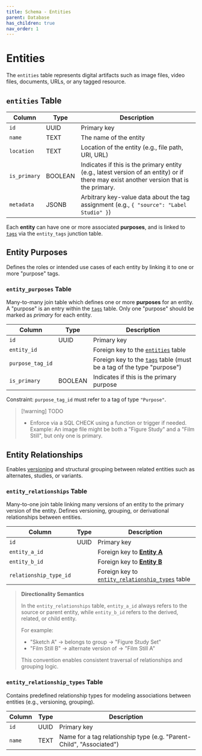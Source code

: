 ```yaml
---
title: Schema - Entities
parent: Database
has_children: true
nav_order: 1
---
```

# Entities

The `entities` table represents digital artifacts such as image files, video files, documents, URLs, or any tagged resource.

## `entities` Table

| Column       | Type    | Description                                                                                                                            |
| ------------ | ------- | -------------------------------------------------------------------------------------------------------------------------------------- |
| `id`         | UUID    | Primary key                                                                                                                            |
| `name`       | TEXT    | The name of the entity                                                                                                                 |
| `location`   | TEXT    | Location of the entity (e.g., file path, URI, URL)                                                                                     |
| `is_primary` | BOOLEAN | Indicates if this is the primary entity (e.g., latest version of an entity) or if there may exist another version that is the primary. |
| `metadata`   | JSONB   | Arbitrary key-value data about the tag assignment (e.g., `{ "source": "Label Studio" }`)                                               |

Each **entity** can have one or more associated **purposes**, and is linked to [`tags`](./tags.md) via the `entity_tags` junction table.

## Entity Purposes

Defines the roles or intended use cases of each entity by linking it to one or more "purpose" tags.

### `entity_purposes` Table

Many-to-many join table which defines one or more **purposes** for an entity. A "purpose" is an entry within the [`tags`](./tags.md) table. Only one "purpose" should be marked as *primary* for each entity.

| Column           | Type    | Description                                                                        |
| ---------------- | ------- | ---------------------------------------------------------------------------------- |
| `id`             | UUID    | Primary key                                                                        |
| `entity_id`      |         | Foreign key to the [`entities`](./entities.md) table                               |
| `purpose_tag_id` |         | Foreign key to the [`tags`](./tags.md) table (must be a tag of the type "purpose") |
| `is_primary`     | BOOLEAN | Indicates if this is the primary purpose                                           |

Constraint: `purpose_tag_id` must refer to a tag of type `"Purpose"`.

> [!warning] TODO
>
> - Enforce via a SQL CHECK using a function or trigger if needed.
> Example: An image file might be both a "Figure Study" and a "Film Still", but only one is primary.

## Entity Relationships

Enables [versioning](./utilities/versioning.md) and structural grouping between related entities such as alternates, studies, or variants.

### `entity_relationships` Table

Many-to-one join table linking many versions of an entity to the primary version of the entity. Defines versioning, grouping, or derivational relationships between entities.

| Column                 | Type | Description                                                                                 |
| ---------------------- | ---- | ------------------------------------------------------------------------------------------- |
| `id`                   | UUID | Primary key                                                                                 |
| `entity_a_id`          |      | Foreign key to [**Entity A**](./entities.md#entities)                                       |
| `entity_b_id`          |      | Foreign key to [**Entity B**](./entities.md#entities)                                       |
| `relationship_type_id` |      | Foreign key to [`entity_relationship_types`](./entities.md#entity_relationship_types) table |

> **Directionality Semantics**
>
> In the `entity_relationships` table, `entity_a_id` always refers to the source or parent entity, while `entity_b_id` refers to the derived, related, or child entity.
>
> For example:
>
> - "Sketch A" → belongs to group → "Figure Study Set"
> - "Film Still B" → alternate version of → "Film Still A"
>
> This convention enables consistent traversal of relationships and grouping logic.

### `entity_relationship_types` Table

Contains predefined relationship types for modeling associations between entities (e.g., versioning, grouping).

| Column | Type | Description                                                          |
| ------ | ---- | -------------------------------------------------------------------- |
| `id`   | UUID | Primary key                                                          |
| `name` | TEXT | Name for a tag relationship type (e.g. "Parent-Child", "Associated") |
